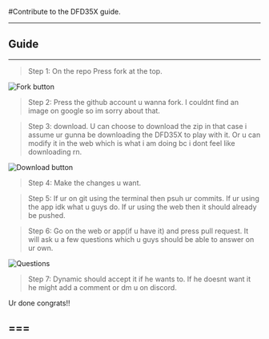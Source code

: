 #Contribute to the DFD35X guide.

***

Guide
---
---

>Step 1: On the repo Press fork at the top.

![Fork button](https://www.earthdatascience.org/images/earth-analytics/git-version-control/githubguides-bootcamp-fork.png)


>Step 2: Press the github account u wanna fork. I couldnt find an image on google so im sorry about that.

>Step 3: download. U can choose to download the zip in that case i assume ur gunna be downloading the DFD35X to play with it. Or u can modify it in the web which is what i am doing bc i dont feel like downloading rn.

![Download button](https://www.undeveloper.com/bookpub/learntocode/chapter6/github-clone-or-download.png)

>Step 4: Make the changes u want. 

>Step 5: If ur on git using the terminal then psuh ur commits. If ur using the app idk what u guys do. If ur using the web then it should already be pushed.

>Step 6: Go on the web or app(if u have it) and press pull request. It will ask u a few questions which u guys should be able to answer on ur own.

![Questions](https://th.bing.com/th/id/Rd6f8b0ddd92c870ea42f7fc55e82a4f6?rik=TkM6Vv2iLziE0A&riu=http%3a%2f%2fdev.objectcode.de%2fassets%2fimages%2fgithub-pull-request-3.png&ehk=1KSp25X2S6RwFoncNSZRBzrhBV4sg7fk%2f5NQMRQbl5c%3d&risl=&pid=ImgRaw)

>Step 7: Dynamic should accept it if he wants to. If he doesnt want it he might add a comment or dm u on discord.

Ur done congrats!!

===
---
